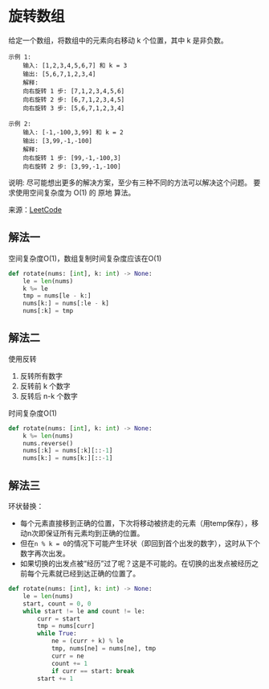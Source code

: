 # 旋转数组
给定一个数组，将数组中的元素向右移动 k 个位置，其中 k 是非负数。

```
示例 1:
    输入: [1,2,3,4,5,6,7] 和 k = 3
    输出: [5,6,7,1,2,3,4]
    解释:
    向右旋转 1 步: [7,1,2,3,4,5,6]
    向右旋转 2 步: [6,7,1,2,3,4,5]
    向右旋转 3 步: [5,6,7,1,2,3,4]
    
示例 2:
    输入: [-1,-100,3,99] 和 k = 2
    输出: [3,99,-1,-100]
    解释: 
    向右旋转 1 步: [99,-1,-100,3]
    向右旋转 2 步: [3,99,-1,-100]
```
说明:
尽可能想出更多的解决方案，至少有三种不同的方法可以解决这个问题。
要求使用空间复杂度为 O(1) 的 原地 算法。

来源：[LeetCode](https://leetcode-cn.com/problems/rotate-array)

## 解法一
空间复杂度O(1)，数组复制时间复杂度应该在O(1)
```python
def rotate(nums: [int], k: int) -> None:
    le = len(nums)
    k %= le
    tmp = nums[le - k:]
    nums[k:] = nums[:le - k]
    nums[:k] = tmp
```

## 解法二
使用反转
1. 反转所有数字
2. 反转前 k 个数字
3. 反转后 n-k 个数字

时间复杂度O(1)
```python
def rotate(nums: [int], k: int) -> None:
    k %= len(nums)
    nums.reverse()
    nums[:k] = nums[:k][::-1]
    nums[k:] = nums[k:][::-1]
```

## 解法三
环状替换：
- 每个元素直接移到正确的位置，下次将移动被挤走的元素（用temp保存），移动n次即保证所有元素均到正确的位置。
- 但在`n % k = 0`的情况下可能产生环状（即回到首个出发的数字），这时从下个数字再次出发。
- 如果切换的出发点被“经历”过了呢？这是不可能的。在切换的出发点被经历之前每个元素就已经到达正确的位置了。
```python
def rotate(nums: [int], k: int) -> None:
    le = len(nums)
    start, count = 0, 0
    while start != le and count != le:
        curr = start
        tmp = nums[curr]
        while True:
            ne = (curr + k) % le
            tmp, nums[ne] = nums[ne], tmp
            curr = ne
            count += 1
            if curr == start: break
        start += 1
```


